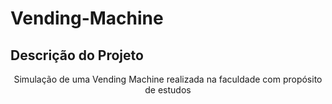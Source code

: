 # Vending-Machine

## Descrição do Projeto
<p align="center">Simulação de uma Vending Machine realizada na faculdade com propósito de estudos</p>
